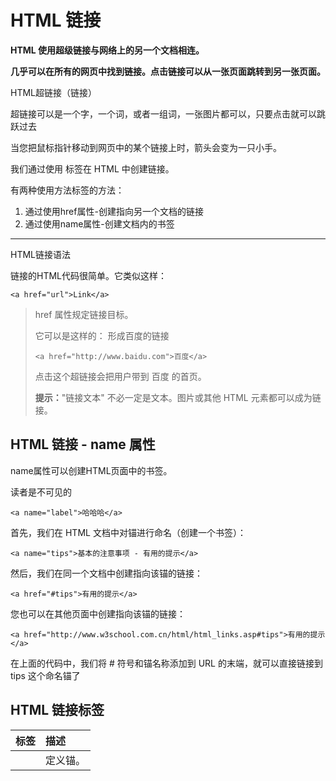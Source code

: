 # HTML 链接

**HTML 使用超级链接与网络上的另一个文档相连。**

**几乎可以在所有的网页中找到链接。点击链接可以从一张页面跳转到另一张页面。**



HTML超链接（链接）

超链接可以是一个字，一个词，或者一组词，一张图片都可以，只要点击就可以跳跃过去

当您把鼠标指针移动到网页中的某个链接上时，箭头会变为一只小手。

我们通过使用 <a> 标签在 HTML 中创建链接。

有两种使用方法<a>标签的方法：

1. 通过使用href属性-创建指向另一个文档的链接
2. 通过使用name属性-创建文档内的书签

<hr /

# HTML链接语法

链接的HTML代码很简单。它类似这样：

```
<a href="url">Link</a>
```

> href 属性规定链接目标。
>
> 它可以是这样的： 形成百度的链接
>
> ```
> <a href="http://www.baidu.com">百度</a>
> ```
>
> 点击这个超链接会把用户带到 百度 的首页。
>
> **提示：**"链接文本" 不必一定是文本。图片或其他 HTML 元素都可以成为链接。

## HTML 链接 - name 属性

name属性可以创建HTML页面中的书签。

读者是不可见的

```
<a name="label">哈哈哈</a>
```

首先，我们在 HTML 文档中对锚进行命名（创建一个书签）：

```
<a name="tips">基本的注意事项 - 有用的提示</a>
```

然后，我们在同一个文档中创建指向该锚的链接：

```
<a href="#tips">有用的提示</a>
```

您也可以在其他页面中创建指向该锚的链接：

```
<a href="http://www.w3school.com.cn/html/html_links.asp#tips">有用的提示</a>
```

在上面的代码中，我们将 # 符号和锚名称添加到 URL 的末端，就可以直接链接到 tips 这个命名锚了

## HTML 链接标签

| 标签 | 描述     |
| :--- | :------- |
| <a>  | 定义锚。 |

